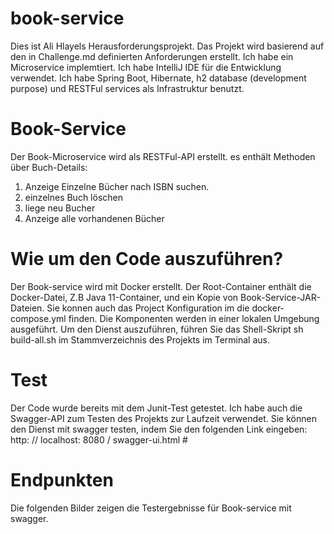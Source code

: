 # book-service

Dies ist Ali Hlayels Herausforderungsprojekt. Das Projekt wird basierend auf den in Challenge.md definierten Anforderungen erstellt. Ich habe ein Microservice implemtiert. Ich habe IntelliJ IDE für die Entwicklung verwendet. 
Ich habe Spring Boot, Hibernate, h2 database (development purpose) und RESTFul services als Infrastruktur benutzt.

# Book-Service

Der Book-Microservice wird als RESTFul-API erstellt. es enthält Methoden über Buch-Details:
1. Anzeige Einzelne Bücher nach ISBN suchen.
2. einzelnes Buch löschen
3. liege neu Bucher
4. Anzeige alle vorhandenen Bücher

# Wie um den Code auszuführen?
Der Book-service wird mit Docker erstellt. Der Root-Container enthält die Docker-Datei, Z.B Java 11-Container,  und ein Kopie von Book-Service-JAR-Dateien. 
Sie konnen auch das Project Konfiguration im die docker-compose.yml finden. 
Die Komponenten werden in einer lokalen Umgebung ausgeführt.
Um den Dienst auszuführen, führen Sie das Shell-Skript sh build-all.sh im Stammverzeichnis des Projekts im Terminal aus.

# Test
Der Code wurde bereits mit dem Junit-Test getestet. Ich habe auch die Swagger-API zum Testen des Projekts zur Laufzeit verwendet. Sie können den Dienst mit swagger testen, indem Sie den folgenden Link eingeben: http: // localhost: 8080 / swagger-ui.html #


# Endpunkten
Die folgenden Bilder zeigen die Testergebnisse für Book-service mit swagger.
